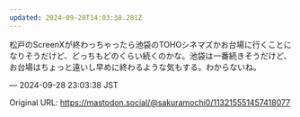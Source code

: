 ```yaml
---
updated: 2024-09-28T14:03:38.281Z
---
```


<p>松戸のScreenXが終わっちゃったら池袋のTOHOシネマズかお台場に行くことになりそうだけど、どっちもどのくらい続くのかな。池袋は一番続きそうだけど、お台場はちょっと遠いし早めに終わるような気もする。わからないね。</p>

&mdash; 2024-09-28 23:03:38 JST

Original URL: https://mastodon.social/@sakuramochi0/113215551457418077
